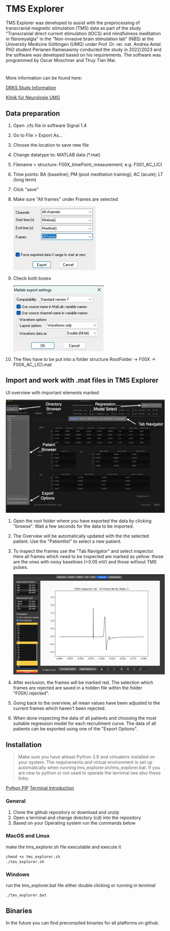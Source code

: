 # TMS Explorer

TMS Explorer was developed to assist with the preprocessing of transcranial magnetic stimulation (TMS) data as part of the study "Transcranial direct current stimulation (tDCS) and mindfulness meditation in fibromyalgia" in the "Non-invasive brain stimulation lab" (NBS) at the University Medicine Göttingen (UMG) under Prof. Dr. rer. nat. Andrea Antal. PhD student Perianen Ramasawmy conducted the study in 2022/2023 and the software was developed based on his requirements. The software was programmed by Oscar Moschner and Thuy Tien Mai.


#
More information can be found here:

[DRKS Study Information](https://drks.de/search/de/trial/DRKS00029024)

[Klinik für Neurologie UMG](https://neurologie.umg.eu)


## Data preparation
1. Open .cfs file in software Signal 1.4  
2. Go to File > Export As...
3. Choose the location to save new file
4. Change datatype to: MATLAB data (*.mat)
5. Filename > structure: F00X_timePoint_measurement; e.g. F001_AC_LICI
6. Time points: BA (baseline); PM (post meditation training); AC (acute); LT (long term)
7. Click "save"
8. Make sure "All frames" under Frames are selected
 
    ![Screenshot Signal 1](/screenshot_signal_export_1.png)
9.  Check both boxes
    
    ![Screenshot Signal 2](/screenshot_signal_export_2.png)

10. The files have to be put into a folder structure RootFolder -> F00X -> F00X_AC_LICI.mat

## Import and work with .mat files in TMS Explorer

UI overview with important elements marked

   ![Screenshot Overview](/screenshot_overview.png)


1. Open the root folder where you have exported the data  by clicking "browse". Wait a few seconds for the data to be imported.

2. The Overview will be automatically updated with the the selected patient. Use the "Patientlist" to select a new patient.

3. To inspect the frames use the "Tab Navigator" and select inspector. Here all frames which need to be inspected are marked as yellow: those are the ones with noisy baselines (>0.05 mV) and those without TMS pulses. 
 
    ![Screenshot Inspector](/screenshot_inspector.png)
   
4. After exclusion, the frames will be marked red. The selection which frames are rejected are saved in a hidden file within the folder "F00X/.rejected".

5. Going back to the overview, all mean values have been adjusted to the current frames which haven't been rejected.
   
6. When done inspecting the data of all patients and choosing the most suitable regression model for each recruitment curve. The data of all patients can be exported using one of the "Export Options".

## Installation
>Make sure you have atleast Python 3.9 and virtualenv installed on your system. The requirements and virtual environment is set up automatically when running tms_explorer.sh/tms_explorer.bat. If you are new to python or not used to operate the terminal see also these links:

[Python PIP](https://packaging.python.org/en/latest/tutorials/installing-packages/)
[Terminal Introduction](https://cs.colby.edu/maxwell/courses/tutorials/terminal/)



### General

   1. Clone the github repository or download and unzip
   2. Open a terminal and change directory (cd) into the repository
   3. Based on your Operating system run the commands below

### MacOS and Linux
make the tms_explorer.sh file executable and execute it

    chmod +x tms_explorer.sh
    ./tms_explorer.sh

### Windows
run the tms_explorer.bat file either double clicking or running in terminal

    ./tms_explorer.bat

## Binaries
In the future you can find precompiled binaries for all platforms on github. 